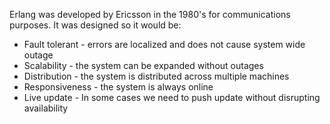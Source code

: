 Erlang was developed by Ericsson in the 1980's for communications purposes. It was designed so it would be:
* Fault tolerant - errors are localized and does not cause system wide outage
* Scalability - the system can be expanded without outages
* Distribution - the system is distributed across multiple machines
* Responsiveness - the system is always online
* Live update - In some cases we need to push update without disrupting availability
